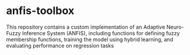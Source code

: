 # anfis-toolbox
This repository contains a custom implementation of an Adaptive Neuro-Fuzzy Inference System (ANFIS), including functions for defining fuzzy membership functions, training the model using hybrid learning, and evaluating performance on regression tasks
